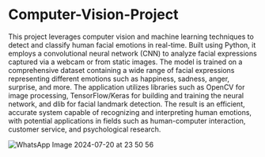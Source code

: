 # Computer-Vision-Project
This project leverages computer vision and machine learning techniques to detect and classify human facial emotions in real-time. Built using Python, it employs a convolutional neural network (CNN) to analyze facial expressions captured via a webcam or from static images. The model is trained on a comprehensive dataset containing a wide range of facial expressions representing different emotions such as happiness, sadness, anger, surprise, and more. The application utilizes libraries such as OpenCV for image processing, TensorFlow/Keras for building and training the neural network, and dlib for facial landmark detection. The result is an efficient, accurate system capable of recognizing and interpreting human emotions, with potential applications in fields such as human-computer interaction, customer service, and psychological research.

![WhatsApp Image 2024-07-20 at 23 50 56](https://github.com/user-attachments/assets/e9892e96-ae16-4d30-8409-53a7192dcc11)
